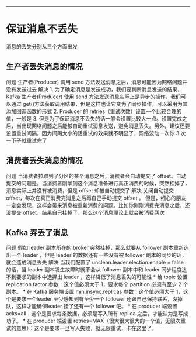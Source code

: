 ___
# 保证消息不丢失
消息的丢失分别从三个方面出发

## 生产者丢失消息的情况
问题
    生产者(Producer) 调用 send 方法发送消息之后，消息可能因为网络问题并没有发送过去
解决
    1. 为了确定消息是发送成功，我们要判断消息发送的结果，Kafka 生产者(Producer) 使用 send 方法发送消息实际上是异步的操作，我们可以通过 get()方法获取调用结果，但是这样也让它变为了同步操作，可以采用为其添加回调函数的形式
    2. Producer 的 retries（重试次数）设置一个比较合理的值，一般是 3. 但是为了保证消息不丢失的话一般会设置比较大一点。设置完成之后，当出现网络问题之后能够自动重试消息发送，避免消息丢失。另外，建议还要设置重试间隔，因为间隔太小的话重试的效果就不明显了，网络波动一次你 3 次一下子就重试完了

## 消费者丢失消息的情况
问题
    当消费者拉取到了分区的某个消息之后，消费者会自动提交了 offset。自动提交的问题是，当消费者刚拿到这个消息准备进行真正消费的时候，突然挂掉了，消息实际上并没有被消费，但是 offset 却被自动提交了
解决
    关闭自动提交 offset，每次在真正消费完消息之后再自己手动提交 offset 。 但是，细心的朋友一定会发现，这样会带来消息被重新消费的问题。比如你刚刚消费完消息之后，还没提交 offset，结果自己挂掉了，那么这个消息理论上就会被消费两次

## Kafka 弄丢了消息
问题
    假如 leader 副本所在的 broker 突然挂掉，那么就要从 follower 副本重新选出一个 leader ，但是 leader 的数据还有一些没有被 follower 副本的同步的话，就会造成消息丢失
解决
    当我们配置了 unclean.leader.election.enable = false 的话，当 leader 副本发生故障时就不会从 follower 副本中和 leader 同步程度达不到要求的副本中选择出 leader ，这样降低了消息丢失的可能性
    * 给 topic 设置 replication.factor 参数：这个值必须大于 1，要求每个 partition 必须有至少 2 个副本。
    * 在 Kafka 服务端设置 min.insync.replicas 参数：这个值必须大于 1，这个是要求一个leader 至少感知到有至少一个 follower 还跟自己保持联系，没掉队，这样才能确保leader 挂了还有一个 follower 吧。
    * 在 producer 端设置 acks=all：这个是要求每条数据，必须是写入所有 replica 之后，才能认为是写成功了。
    * 在 producer 端设置 retries=MAX（很大很大很大的一个值，无限次重试的意思）：这个是要求一旦写入失败，就无限重试，卡在这里了。